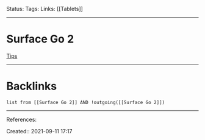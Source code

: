 Status: 
Tags: 
Links: [[Tablets]]
___
# Surface Go 2
[Tips](https://www.reddit.com/r/Surface/comments/lh8mi0/microsoft_surface_go_2_student_question/)
___
# Backlinks
```dataview
list from [[Surface Go 2]] AND !outgoing([[Surface Go 2]])
```
___
References:

Created:: 2021-09-11 17:17

